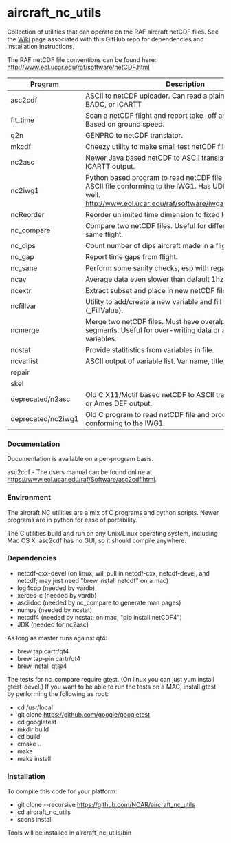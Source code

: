 # aircraft_nc_utils
Collection of utilities that can operate on the RAF aircraft netCDF files. See the [Wiki](https://github.com/NCAR/aircraft_nc_utils/wiki) page associated with this GitHub repo for dependencies and installation instructions.

The RAF netCDF file conventions can be found here: http://www.eol.ucar.edu/raf/software/netCDF.html

| Program | Description |
|  ------ | --------------- |
| asc2cdf | ASCII to netCDF uploader.  Can read a plain file, NASA Ames, BADC, or ICARTT |
| flt_time | Scan a netCDF flight and report take-off and landing times.  Based on ground speed. |
| g2n | GENPRO to netCDF translator. |
| mkcdf | Cheezy utility to make small test netCDF file. |
| nc2asc | Newer Java based netCDF to ASCII translator. Plain CSV or ICARTT output. |
| nc2iwg1 | Python based program to read netCDF file and produce an ASCII file conforming to the IWG1.  Has UDP output options as well.  http://www.eol.ucar.edu/raf/software/iwgadts/IWG1_Def.html |
| ncReorder | Reorder unlimited time dimension to fixed length. |
| nc_compare | Compare two netCDF files.  Useful for differing runs of the same flight. |
| nc_dips | Count number of dips aircraft made in a flight. |
| nc_gap | Report time gaps from flight. |
| nc_sane | Perform some sanity checks, esp with regard to time. |
| ncav | Average data even slower than default 1hz |
| ncextr | Extract subset and place in new netCDF file. |
| ncfillvar | Utility to add/create a new variable and fill with missing value (_FillValue). |
| ncmerge | Merge two netCDF files.  Must have overalpping time segments.  Useful for over-writing data or adding new variables. |
| ncstat | Provide statitistics from variables in file.
| ncvarlist | ASCII output of variable list.  Var name, title, units. |
| repair | |
| skel | |
| deprecated/n2asc | Old C X11/Motif based netCDF to ASCII translator. Plain CSV or Ames DEF output. |
| deprecated/nc2iwg1 | Old C program to read netCDF file and produce an ASCII file conforming to the IWG1. |


### Documentation ###

Documentation is available on a per-program basis.

asc2cdf - The users manual can be found online at https://www.eol.ucar.edu/raf/Software/asc2cdf.html.

### Environment ###

The aircraft NC utilities are a mix of C programs and python scripts.  Newer programs are in python for ease of portability.

The C utilities build and run on any Unix/Linux operating system, including Mac OS X.  asc2cdf has no GUI, so it should compile anywhere.

### Dependencies ###
 * netcdf-cxx-devel (on linux, will pull in netcdf-cxx, netcdf-devel, and netcdf; may just need "brew install netcdf" on a mac)
 * log4cpp (needed by vardb)
 * xerces-c (needed by vardb)
 * asciidoc (needed by nc_compare to generate man pages)
 * numpy (needed by ncstat)
 * netcdf4 (needed by ncstat; on mac, "pip install netCDF4")
 * JDK (needed for nc2asc)
 
 As long as master runs against qt4:
 * brew tap cartr/qt4
 * brew tap-pin cartr/qt4
 * brew install qt@4
 
The tests for nc_compare require gtest. (On linux you can just yum install gtest-devel.) If you want to be able to run the tests on a MAC, install gtest by performing the following as root:
* cd /usr/local
* git clone https://github.com/google/googletest
* cd googletest
* mkdir build
* cd build
* cmake ..
* make
* make install

### Installation ###

To compile this code for your platform:
* git clone --recursive https://github.com/NCAR/aircraft_nc_utils
* cd aircraft_nc_utils
* scons install 

Tools will be installed in aircraft_nc_utils/bin
